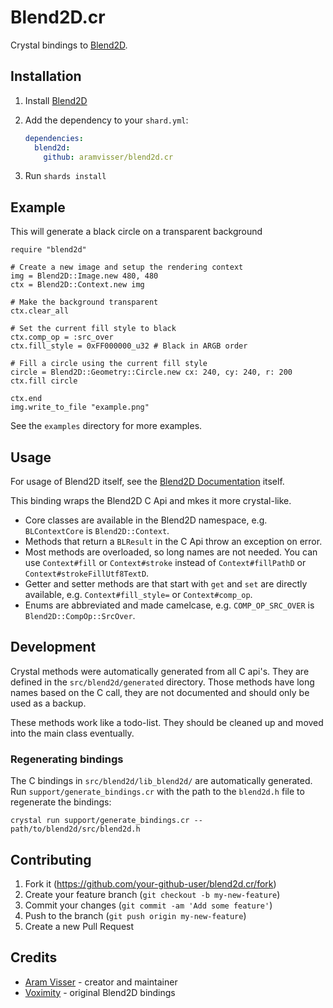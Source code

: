 # Blend2D.cr

Crystal bindings to [Blend2D](https://blend2d.com).

## Installation

1. Install [Blend2D](https://blend2d.com/download.html)

2. Add the dependency to your `shard.yml`:

   ```yaml
   dependencies:
     blend2d:
       github: aramvisser/blend2d.cr
   ```

3. Run `shards install`

## Example

This will generate a black circle on a transparent background

```crystal
require "blend2d"

# Create a new image and setup the rendering context
img = Blend2D::Image.new 480, 480
ctx = Blend2D::Context.new img

# Make the background transparent
ctx.clear_all

# Set the current fill style to black
ctx.comp_op = :src_over
ctx.fill_style = 0xFF000000_u32 # Black in ARGB order

# Fill a circle using the current fill style
circle = Blend2D::Geometry::Circle.new cx: 240, cy: 240, r: 200
ctx.fill circle

ctx.end
img.write_to_file "example.png"
```

See the `examples` directory for more examples.

## Usage

For usage of Blend2D itself, see the [Blend2D
Documentation](https://blend2d.com/doc/) itself.

This binding wraps the Blend2D C Api and mkes it more crystal-like.

- Core classes are available in the Blend2D namespace, e.g. `BLContextCore` is
  `Blend2D::Context`.
- Methods that return a `BLResult` in the C Api throw an exception on error.
- Most methods are overloaded, so long names are not needed. You can use
  `Context#fill` or `Context#stroke` instead of `Context#fillPathD` or
  `Context#strokeFillUtf8TextD`.
- Getter and setter methods are that start with `get` and `set` are directly
  available, e.g. `Context#fill_style=` or `Context#comp_op`.
- Enums are abbreviated and made camelcase, e.g. `COMP_OP_SRC_OVER` is
  `Blend2D::CompOp::SrcOver`.

## Development

Crystal methods were automatically generated from all C api's. They are defined
in the `src/blend2d/generated` directory. Those methods have long names based on the C
call, they are not documented and should only be used as a backup.

These methods work like a todo-list. They should be cleaned up and moved into
the main class eventually.

### Regenerating bindings

The C bindings in `src/blend2d/lib_blend2d/` are automatically generated. Run `support/generate_bindings.cr`
with the path to the `blend2d.h` file to regenerate the bindings:

``` crystal
crystal run support/generate_bindings.cr -- path/to/blend2d/src/blend2d.h
```

## Contributing

1. Fork it (<https://github.com/your-github-user/blend2d.cr/fork>)
2. Create your feature branch (`git checkout -b my-new-feature`)
3. Commit your changes (`git commit -am 'Add some feature'`)
4. Push to the branch (`git push origin my-new-feature`)
5. Create a new Pull Request

## Credits

- [Aram Visser](https://github.com/aramvisser) - creator and maintainer
- [Voximity](https://github.com/voximity/blend2d-cr) - original Blend2D bindings
